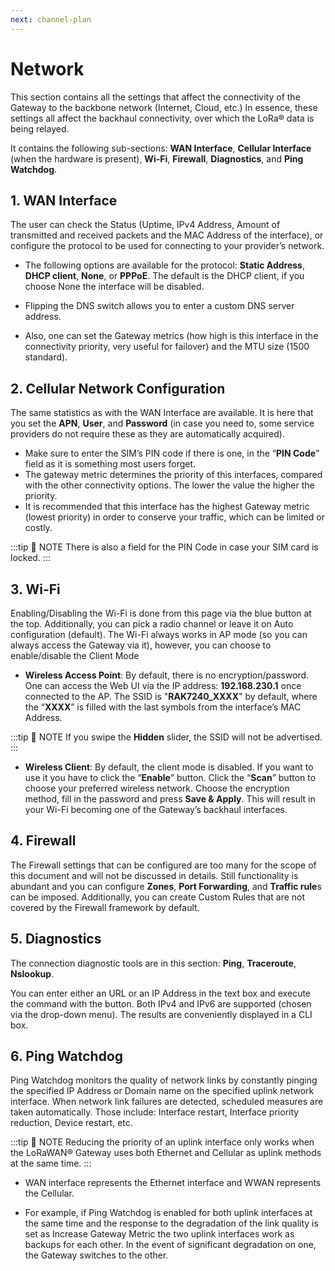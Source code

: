 ```yaml
---
next: channel-plan
---
```


# Network

This section contains all the settings that affect the connectivity of the Gateway to the backbone network (Internet, Cloud, etc.) In essence, these settings all affect the backhaul connectivity, over which the LoRa® data is being relayed.

It contains the following sub-sections: **WAN Interface**, **Cellular Interface** (when the hardware is present), **Wi-Fi**, **Firewall**, **Diagnostics**, and **Ping Watchdog**.

## 1. WAN Interface

The user can check the Status (Uptime, IPv4 Address, Amount of transmitted and received packets and the MAC Address of the interface), or configure the protocol to be used for connecting to your provider’s network.

<rk-img
  src="/assets/images/user-manual/web-management-platform/6.wan-interface.jpg"
  width="100%"
  figure-number="1"
  caption="WAN Interface Configuration"
/>

- The following options are available for the protocol: **Static Address**, **DHCP client**, **None**, or **PPPoE**. The default is the DHCP client, if you choose None the interface will be disabled.

- Flipping the DNS switch allows you to enter a custom DNS server address.

- Also, one can set the Gateway metrics (how high is this interface in the connectivity priority, very useful for failover) and the MTU size (1500 standard).

## 2. Cellular Network Configuration

<rk-img
  src="/assets/images/user-manual/web-management-platform/7.cellular-interface.jpg"
  width="100%"
  figure-number="2"
  caption="Cellular Interface Configuration"
/>

The same statistics as with the WAN Interface are available. It is here that you set the **APN**, **User**, and **Password** (in case you need to, some service providers do not require these as they are automatically acquired).

- Make sure to enter the SIM’s PIN code if there is one, in the “**PIN Code**” field as it is something most users forget.
- The gateway metric determines the priority of this interfaces, compared with the other connectivity options. The lower the value the higher the priority.
- It is recommended that this interface has the highest Gateway metric (lowest priority) in order to conserve your traffic, which can be limited or costly.

:::tip 📝 NOTE 
There is also a field for the PIN Code in case your SIM card is locked.
:::

## 3. Wi-Fi

<rk-img
  src="/assets/images/user-manual/web-management-platform/8.wifi-interfaces.jpg"
  width="100%"
  figure-number="3"
  caption="Wi-Fi Interfaces"
/>

Enabling/Disabling the Wi-Fi is done from this page via the blue button at the top. Additionally, you can pick a radio channel or leave it on Auto configuration (default). The Wi-Fi always works in AP mode (so you can always access the Gateway via it), however, you can choose to enable/disable the Client Mode

- **Wireless Access Point**: By default, there is no encryption/password. One can access the Web UI via the IP address: **192.168.230.1** once connected to the AP. The SSID is "**RAK7240_XXXX**" by default, where the “**XXXX**” is filled with the last symbols from the interface’s MAC Address.

:::tip 📝 NOTE 
If you swipe the **Hidden** slider, the SSID will not be advertised.
:::

- **Wireless Client**: By default, the client mode is disabled. If you want to use it you have to click the “**Enable**” button. Click the “**Scan**” button to choose your preferred wireless network. Choose the encryption method, fill in the password and press **Save & Apply**. This will result in your Wi-Fi becoming one of the Gateway’s backhaul interfaces.

## 4. Firewall

The Firewall settings that can be configured are too many for the scope of this document and will not be discussed in details. Still functionality is abundant and you can configure **Zones**, **Port Forwarding**, and **Traffic rule**s can be imposed. Additionally, you can create Custom Rules that are not covered by the Firewall framework by default.

<rk-img
  src="/assets/images/user-manual/web-management-platform/9.network-firewall.jpg"
  width="100%"
  figure-number="4"
  caption="Firewall"
/>


## 5. Diagnostics

The connection diagnostic tools are in this section: **Ping**, **Traceroute**, **Nslookup**.

You can enter either an URL or an IP Address in the text box and execute the command with the button. Both IPv4 and IPv6 are supported (chosen via the drop-down menu). The results are conveniently displayed in a CLI box.

<rk-img
  src="/assets/images/user-manual/web-management-platform/10.diagnostics.jpg"
  width="100%"
  figure-number="5"
  caption="Diagnostics"
/>


## 6. Ping Watchdog

Ping Watchdog monitors the quality of network links by constantly pinging the specified IP Address or Domain name on the specified uplink network interface. When network link failures are detected, scheduled measures are taken automatically. Those include: Interface restart, Interface priority reduction, Device restart, etc.

:::tip 📝 NOTE 
Reducing the priority of an uplink interface only works when the LoRaWAN® Gateway uses both Ethernet and Cellular as uplink methods at the same time.
:::

- WAN interface represents the Ethernet interface and WWAN represents the Cellular.

- For example, if Ping Watchdog is enabled for both uplink interfaces at the same time and the response to the degradation of the link quality is set as Increase Gateway Metric the two uplink interfaces work as backups for each other. In the event of significant degradation on one, the Gateway switches to the other.


<rk-img
  src="/assets/images/user-manual/web-management-platform/11.ping-watchdog.jpg"
  width="100%"
  figure-number="6"
  caption="Ping Watchdog Interface Overview"
/>

<rk-img
  src="/assets/images/user-manual/web-management-platform/12.ping-watchdog-2.jpg"
  width="100%"
  figure-number="7"
  caption="Ping Watchdog Interface Overview"
/>

